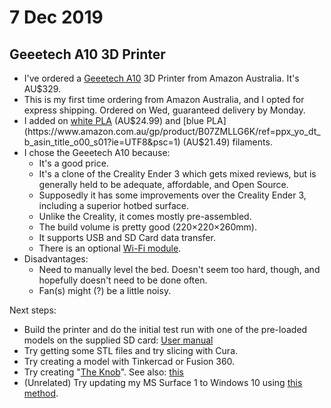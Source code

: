 # 7 Dec 2019

## Geeetech A10 3D Printer

*   I've ordered a [Geeetech A10](https://www.amazon.com.au/gp/product/B07MNZ4YYQ?ref=ppx_pt2_dt_b_prod_image) 3D Printer from Amazon Australia. It's AU$329.
*   This is my first time ordering from Amazon Australia, and I opted for express shipping. Ordered on Wed, guaranteed delivery by Monday.
*   I added on [white PLA](https://www.amazon.com.au/gp/product/B07M9YG2Z5/ref=ppx_yo_dt_b_asin_title_o00_s00?ie=UTF8&psc=1) (AU$24.99) and [blue PLA](https://www.amazon.com.au/gp/product/B07ZMLLG6K/ref=ppx_yo_dt_b_asin_title_o00_s01?ie=UTF8&psc=1) (AU$21.49) filaments.
*   I chose the Geeetech A10 because:
    *   It's a good price.
    *   It's a clone of the Creality Ender 3 which gets mixed reviews, but is generally held to be adequate, affordable, and Open Source.
    *   Supposedly it has some improvements over the Creality Ender 3, including a superior hotbed surface.
    *   Unlike the Creality, it comes mostly pre-assembled.
    *   The build volume is pretty good (220&times;220&times;260mm).
    *   It supports USB and SD Card data transfer.
    *   There is an optional [Wi-Fi module](https://www.geeetech.com/geeetech-3d-wifi-module-for-3d-printer-p-1018.html).
*   Disadvantages:
    *   Need to manually level the bed. Doesn't seem too hard, though, and hopefully doesn't need to be done often.
    *   Fan(s) might (?) be a little noisy.

Next steps:

*   Build the printer and do the initial test run with one of the pre-loaded models on the supplied SD card: [User manual](https://images-na.ssl-images-amazon.com/images/I/B1EbqG2gCsS.pdf)
*   Try getting some STL files and try slicing with Cura.
*   Try creating a model with Tinkercad or Fusion 360.
*   Try creating "[The Knob](https://www.thingiverse.com/thing:2970774/comments)". See also: [this](http://dangerousprototypes.com/forum/index.php?topic=7654.0#p62863)
*   (Unrelated) Try updating my MS Surface 1 to Windows 10 using [this method](https://hackaday.com/2019/12/05/updating-to-windows-10-for-fun-and-profit-make-those-oem-keys-go-further/).

